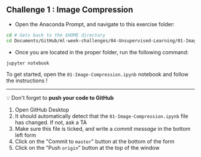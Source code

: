 ## Challenge 1 : Image Compression

- Open the Anaconda Prompt, and navigate to this exercise folder:
```bash
cd # Gets back to the $HOME directory
cd Documents/GitHub/ml-week-challenges/04-Unsupervised-Learning/01-Image-Compression
```

- Once you are located in the proper folder, run the following command:

```bash
jupyter notebook
```

To get started, open the `01-Image-Compression.ipynb` notebook and follow the instructions !

---

:bulb: Don't forget to **push your code to GitHub**

1. Open GitHub Desktop
1. It should automatically detect that the `01-Image-Compression.ipynb` file has changed. If not, ask a TA
1. Make sure this file is ticked, and write a _commit message_ in the bottom left form
1. Click on the "Commit to `master`" button at the bottom of the form
1. Click on the "Push `origin`" button at the top of the window

